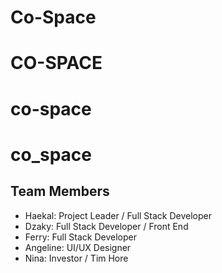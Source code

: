 # Co-Space
# CO-SPACE
# co-space
# co_space

## Team Members

- Haekal: Project Leader / Full Stack Developer
- Dzaky: Full Stack Developer / Front End
- Ferry: Full Stack Developer
- Angeline: UI/UX Designer
- Nina: Investor / Tim Hore
